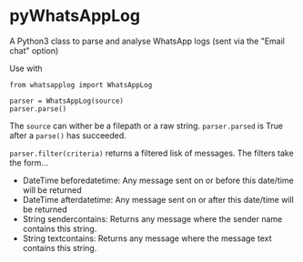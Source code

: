 # pyWhatsAppLog
A Python3 class to parse and analyse WhatsApp logs (sent via the "Email chat" option)

Use with 

```
from whatsapplog import WhatsAppLog

parser = WhatsAppLog(source)
parser.parse()
```

The `source` can wither be a filepath or a raw string. `parser.parsed` is True after a `parse()` has succeeded.

`parser.filter(criteria)` returns a filtered lisk of messages. The filters take the form...

* DateTime beforedatetime: Any message sent on or before this date/time will be returned
* DateTime afterdatetime: Any message sent on or after this date/time will be returned
* String sendercontains: Returns any message where the sender name contains this string.
* String textcontains: Returns any message where the message text contains this string.

